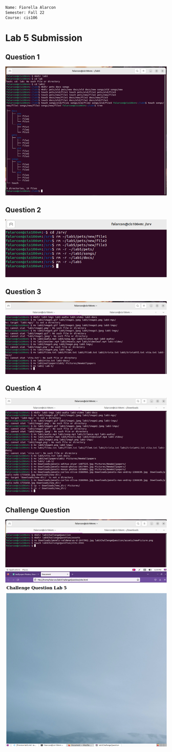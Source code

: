 ```
Name: Fiorella Alarcon
Semester: Fall 22
Course: cis106
```
# Lab 5 Submission

## Question 1
![q1](q1.png)

## Question 2
![q2](q2.png)

## Question 3
![q3](q3.png)

## Question 4
![q4](q4.png)

## Challenge Question
![challengeq](challengequestion2.png)
![challengeq](challengequestion.png)